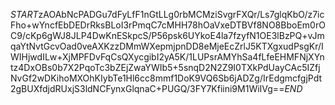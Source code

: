 $START$zAOAbNcPADGu7dFyLfF1nGtLLg0rbMCMziSvgrFXQr/Ls7glqKbO/z7icFho+wYncfEbDEDrRksBLoI3rPmqC7cMHH78hOaVxeDTBVf8NO8BboEm0rOC9/cKp6gWJ8JLP4DwKnESkpcS/P56psk6UYkoE4la7fzyfN1OE3lBzPQ+vJmqaYtNvtGcvOad0veAXKzzDMmWXepmjpnDD8eMjeEcZrlJ5KTXgxudPsgKr/IWIHjwdILw+XjMPFDvFqCsQXycgibI2yA5K/1LUPsrAMYhSa4fLfeEHMFNjXYntz4DxOBs0b7X2PqoTc3bZEjZwaYWIb5+5snqD2N2Z9I0TXkPdUayCAc5IZfjNvGf2wDKihoMXOhKIybTe1Hl6cc8mmf1DoK9VQ6Sb6jADZg/IrEdgmcfgjPdt2gBUXfdjdRUxjS3ldNCFynxGlqnaC+PUGQ/3FY7Kfiini9M1WiIVg==$END$